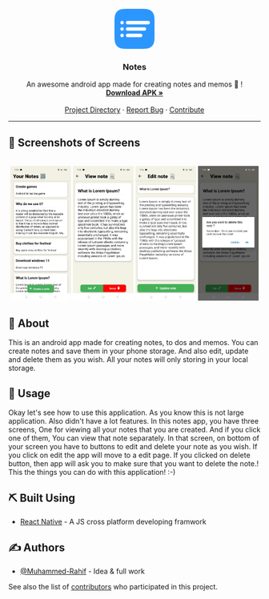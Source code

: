<p align="center">
  <a href="https://drive.google.com/file/d/1NQt3R8tdokQqbnVShXjDtk7cA5yY9c0y/view?usp=sharing">
    <img src="./assets/icon.png" alt="Logo" width="80" height="80">
  </a>

  <h3 align="center">Notes</h3>

  <p align="center">
    An awesome android app made for creating notes and memos 🎉️ !
    <br />
    <a href="https://drive.google.com/file/d/1NQt3R8tdokQqbnVShXjDtk7cA5yY9c0y/view?usp=sharing"><strong>Download APK »</strong></a>
    <br />
    <br />
    <a href="https://github.com/Muhammed-Rahif/Notes/">Project Directory</a>
    ·
    <a href="https://github.com/Muhammed-Rahif/Notes/issues">Report Bug</a>
    ·
    <a href="https://github.com/Muhammed-Rahif/Notes/pulls">Contribute</a>
  </p>
</p>

---

## 📱️ Screenshots of Screens <a name = "screens"></a>

<br />
<div align="center">
  <img width="24%" src="./assets/Home Screen.jpg" alt="Home Screen"/>
  <img width="24%" src="./assets/View Note Screen.jpg" alt="View Note Screen"/>
  <img width="24%" src="./assets/Edit Note Screen.jpg" alt="Edit Note Screen"/>
  <img width="24%" src="./assets/Delete Note Alert.jpg" alt="Delete Note Alert"/>
</div>

## 🧐 About <a name = "about"></a>

This is an android app made for creating notes, to dos and memos. You can create notes and save them in your phone storage. And also edit, update and delete them as you wish. All your notes will only storing in your local storage.

## 🎈 Usage <a name="usage"></a>

Okay let's see how to use this application. As you know this is not large application. Also didn't have a lot features. In this notes app, you have three screens, One for viewing all your notes that you are created. And if you click one of them, You can view that note separately. In that screen, on bottom of your screen you have to buttons to edit and delete your note as you wish. If you click on edit the app will move to a edit page. If you clicked on delete button, then app will ask you to make sure that you want to delete the note.! This the things you can do with this application! :-)

## ⛏️ Built Using <a name = "built_using"></a>

- [React Native](https://reactnative.dev/) - A JS cross platform developing framwork

## ✍️ Authors <a name = "authors"></a>

- [@Muhammed-Rahif](https://github.com/Muhammed-Rahif) - Idea & full work

See also the list of [contributors](https://github.com/Muhammed-Rahif/Notes/graphs/contributors) who participated in this project.

<!--
## 🎉 Acknowledgements <a name = "acknowledgement"></a>

- Hat tip to anyone whose code was used
- Inspiration
- References -->
